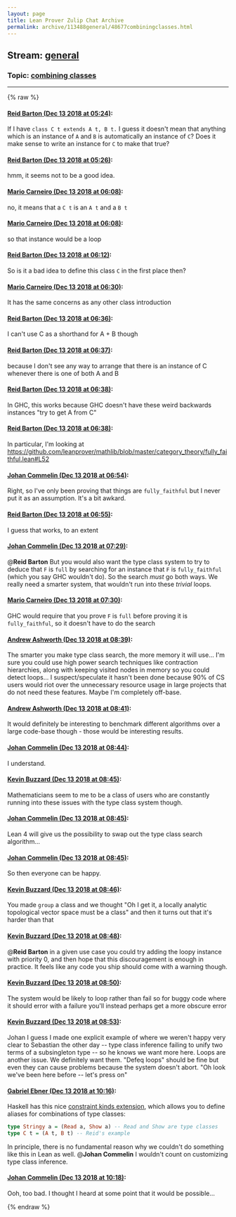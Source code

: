```yaml
---
layout: page
title: Lean Prover Zulip Chat Archive 
permalink: archive/113488general/48677combiningclasses.html
---
```


## Stream: [general](index.html)
### Topic: [combining classes](48677combiningclasses.html)

---


{% raw %}
#### [ Reid Barton (Dec 13 2018 at 05:24)](https://leanprover.zulipchat.com/#narrow/stream/113488-general/topic/combining%20classes/near/151584488):
If I have `class C t extends A t, B t.` I guess it doesn't mean that anything which is an instance of `A` and `B` is automatically an instance of `C`? Does it make sense to write an instance for `C` to make that true?

#### [ Reid Barton (Dec 13 2018 at 05:26)](https://leanprover.zulipchat.com/#narrow/stream/113488-general/topic/combining%20classes/near/151584538):
hmm, it seems not to be a good idea.

#### [ Mario Carneiro (Dec 13 2018 at 06:08)](https://leanprover.zulipchat.com/#narrow/stream/113488-general/topic/combining%20classes/near/151585886):
no, it means that a `C t` is an `A t` and a `B t`

#### [ Mario Carneiro (Dec 13 2018 at 06:08)](https://leanprover.zulipchat.com/#narrow/stream/113488-general/topic/combining%20classes/near/151585889):
so that instance would be a loop

#### [ Reid Barton (Dec 13 2018 at 06:12)](https://leanprover.zulipchat.com/#narrow/stream/113488-general/topic/combining%20classes/near/151586018):
So is it a bad idea to define this class `C` in the first place then?

#### [ Mario Carneiro (Dec 13 2018 at 06:30)](https://leanprover.zulipchat.com/#narrow/stream/113488-general/topic/combining%20classes/near/151586529):
It has the same concerns as any other class introduction

#### [ Reid Barton (Dec 13 2018 at 06:36)](https://leanprover.zulipchat.com/#narrow/stream/113488-general/topic/combining%20classes/near/151586740):
I can't use C as a shorthand for A + B though

#### [ Reid Barton (Dec 13 2018 at 06:37)](https://leanprover.zulipchat.com/#narrow/stream/113488-general/topic/combining%20classes/near/151586752):
because I don't see any way to arrange that there is an instance of C whenever there is one of both A and B

#### [ Reid Barton (Dec 13 2018 at 06:38)](https://leanprover.zulipchat.com/#narrow/stream/113488-general/topic/combining%20classes/near/151586801):
In GHC, this works because GHC doesn't have these weird backwards instances "try to get A from C"

#### [ Reid Barton (Dec 13 2018 at 06:38)](https://leanprover.zulipchat.com/#narrow/stream/113488-general/topic/combining%20classes/near/151586810):
In particular, I'm looking at https://github.com/leanprover/mathlib/blob/master/category_theory/fully_faithful.lean#L52

#### [ Johan Commelin (Dec 13 2018 at 06:54)](https://leanprover.zulipchat.com/#narrow/stream/113488-general/topic/combining%20classes/near/151587244):
Right, so I've only been proving that things are `fully_faithful` but I never put it as an assumption. It's a bit awkard.

#### [ Reid Barton (Dec 13 2018 at 06:55)](https://leanprover.zulipchat.com/#narrow/stream/113488-general/topic/combining%20classes/near/151587292):
I guess that works, to an extent

#### [ Johan Commelin (Dec 13 2018 at 07:29)](https://leanprover.zulipchat.com/#narrow/stream/113488-general/topic/combining%20classes/near/151588362):
@**Reid Barton** But you would also want the type class system to try to deduce that `F` is `full` by searching for an instance that `F` is `fully_faithful` (which you say GHC wouldn't do). So the search *must* go both ways. We really need a smarter system, that wouldn't run into these *trivial* loops.

#### [ Mario Carneiro (Dec 13 2018 at 07:30)](https://leanprover.zulipchat.com/#narrow/stream/113488-general/topic/combining%20classes/near/151588420):
GHC would require that you prove `F` is `full` before proving it is `fully_faithful`, so it doesn't have to do the search

#### [ Andrew Ashworth (Dec 13 2018 at 08:39)](https://leanprover.zulipchat.com/#narrow/stream/113488-general/topic/combining%20classes/near/151590559):
The smarter you make type class search, the more memory it will use... I'm sure you could use high power search techniques like contraction hierarchies, along with keeping visited nodes in memory so you could detect loops... I suspect/speculate it hasn't been done because 90% of CS users would riot over the unnecessary resource usage in large projects that do not need these features. Maybe I'm completely off-base.

#### [ Andrew Ashworth (Dec 13 2018 at 08:41)](https://leanprover.zulipchat.com/#narrow/stream/113488-general/topic/combining%20classes/near/151590617):
It would definitely be interesting to benchmark different algorithms over a large code-base though - those would be interesting results.

#### [ Johan Commelin (Dec 13 2018 at 08:44)](https://leanprover.zulipchat.com/#narrow/stream/113488-general/topic/combining%20classes/near/151590726):
I understand.

#### [ Kevin Buzzard (Dec 13 2018 at 08:45)](https://leanprover.zulipchat.com/#narrow/stream/113488-general/topic/combining%20classes/near/151590731):
Mathematicians seem to me to be a class of users who are constantly running into these issues with the type class system though.

#### [ Johan Commelin (Dec 13 2018 at 08:45)](https://leanprover.zulipchat.com/#narrow/stream/113488-general/topic/combining%20classes/near/151590737):
Lean 4 will give us the possibility to swap out the type class search algorithm...

#### [ Johan Commelin (Dec 13 2018 at 08:45)](https://leanprover.zulipchat.com/#narrow/stream/113488-general/topic/combining%20classes/near/151590739):
So then everyone can be happy.

#### [ Kevin Buzzard (Dec 13 2018 at 08:46)](https://leanprover.zulipchat.com/#narrow/stream/113488-general/topic/combining%20classes/near/151590801):
You made `group` a class and we thought "Oh I get it, a locally analytic topological vector space must be a class" and then it turns out that it's harder than that

#### [ Kevin Buzzard (Dec 13 2018 at 08:48)](https://leanprover.zulipchat.com/#narrow/stream/113488-general/topic/combining%20classes/near/151590860):
@**Reid Barton** in a given use case you could try adding the loopy instance with priority 0, and then hope that this discouragement is enough in practice. It feels like any code you ship should come with a warning though.

#### [ Kevin Buzzard (Dec 13 2018 at 08:50)](https://leanprover.zulipchat.com/#narrow/stream/113488-general/topic/combining%20classes/near/151590875):
The system would be likely to loop rather than fail so for buggy code where it should error with a failure you'll instead perhaps get a more obscure error

#### [ Kevin Buzzard (Dec 13 2018 at 08:53)](https://leanprover.zulipchat.com/#narrow/stream/113488-general/topic/combining%20classes/near/151590987):
Johan I guess I made one explicit example of where we weren't happy very clear to Sebastian the other day -- type class inference failing to unify two terms of a subsingleton type -- so he knows we want more here. Loops are another issue. We definitely want them. "Defeq loops" should be fine but even they can cause problems because the system doesn't abort. "Oh look we've been here before -- let's press on"

#### [ Gabriel Ebner (Dec 13 2018 at 10:16)](https://leanprover.zulipchat.com/#narrow/stream/113488-general/topic/combining%20classes/near/151594433):
Haskell has this nice [constraint kinds extension](https://downloads.haskell.org/~ghc/latest/docs/html/users_guide/glasgow_exts.html#the-constraint-kind), which allows you to define aliases for combinations of type classes:
```haskell
type Stringy a = (Read a, Show a) -- Read and Show are type classes
type C t = (A t, B t) -- Reid's example
```
In principle, there is no fundamental reason why we couldn't do something like this in Lean as well.  @**Johan Commelin** I wouldn't count on customizing type class inference.

#### [ Johan Commelin (Dec 13 2018 at 10:18)](https://leanprover.zulipchat.com/#narrow/stream/113488-general/topic/combining%20classes/near/151594520):
Ooh, too bad. I thought I heard at some point that it would be possible...


{% endraw %}
